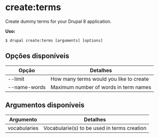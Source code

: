 # create:terms
Create dummy terms for your Drupal 8 application.

**Uso:**
```
$ drupal create:terms [arguments] [options]
```

## Opções disponíveis
Opção | Detalhes
-------|-------------
--limit | How many terms would you like to create
--name-words | Maximum number of words in term names

## Argumentos disponíveis
Argumento | Detalhes
---------|-------------
vocabularies | Vocabularie(s) to be used in terms creation
